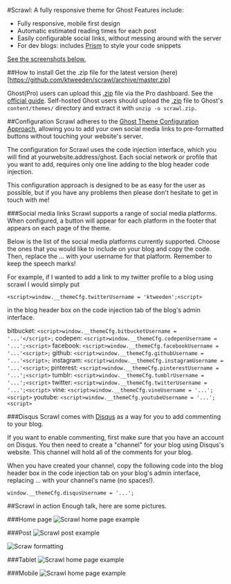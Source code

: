 #Scrawl: A fully responsive theme for Ghost
Features include:

* Fully responsive, mobile first design
* Automatic estimated reading times for each post
* Easily configurable social links, without messing around with the server
* For dev blogs: includes [Prism](http://prismjs.com/) to style your code snippets   


[See the screenshots below.](scrawl-in-action)


##How to install
Get the .zip file for the latest version (here)[https://github.com/ktweeden/scrawl/archive/master.zip]

Ghost(Pro) users can upload this [.zip](https://github.com/ktweeden/scrawl/archive/master.zip) file via the Pro dashboard. See the [official guide](http://support.ghost.org/upload-theme-ghostpro/).
Self-hosted Ghost users should upload the [.zip](https://github.com/ktweeden/scrawl/archive/master.zip) file to Ghost's `content/themes/` directory and extract it with `unzip -o scrawl.zip.`


##Configuration
Scrawl adheres to the [Ghost Theme Configuration Approach](https://github.com/unwitting/gtca), allowing you to add your own social media links to pre-formatted buttons without touching your website's server.

The configuration for Scrawl uses the code injection interface, which you will find at yourwebsite.address/ghost. Each social network or profile that you want to add, requires only one line adding to the blog header code injection.

This configuration approach is designed to be as easy for the user as possible, but if you have any problems then please don't hesitate to get in touch with me!

###Social media links
Scrawl supports a range of social media platforms. When configured, a button will appear for each platform in the footer that appears on each page of the theme.

Below is the list of the social media platforms currently supported. Choose the ones that you would like to include on your blog and copy the code. Then, replace the ... with your username for that platform. Remember to keep the speech marks!

For example, if I wanted to add a link to my twitter profile to a blog using scrawl I would simply put

`<script>window.__themeCfg.twitterUsername = 'ktweeden';<script>`

in the blog header box on the code injection tab of the blog's admin interface.

bitbucket: `<script>window.__themeCfg.bitbucketUsername = '...'</script>;`
codepen: `<script>window.__themeCfg.codepenUsername = '...';<script>`
facebook: `<script>window.__themeCfg.facebookUsername = '...'<script>;`
github: `<script>window.__themeCfg.githubUsername = '...'<script>;`
instagram: `<script>window.__themeCfg.instagramUsername = '...'<script>`;
pinterest: `<script>window.__themeCfg.pinterestUsername = '...';<script>`
tumblr: `<script>window.__themeCfg.tumblrUsername = '...';<script>`
twitter: `<script>window.__themeCfg.twitterUsername = '...';<script>`
vine: `<script>window.__themeCfg.vineUsername = '...';<script>`
youtube: `<script>window.__themeCfg.youtubeUsername = '...';<script>`

###Disqus
Scrawl comes with [Disqus](www.disquss.com) as a way for you to add commenting to your blog.

If you want to enable commenting, first make sure that you have an account on Disqus. You then need to create a "channel" for your blog using Disqus's website. This channel will hold all of the comments for your blog.

When you have created your channel, copy the following code into the blog header box in the code injection tab on your blog's admin interface, replacing ... with your channel's name (no spaces!).

`window.__themeCfg.disqusUsername = '...';`

##Scrawl in action
Enough talk, here are some pictures.


###Home page
![Scrawl home page example](https://dl.dropboxusercontent.com/s/k2nvu6u9uilhyo0/scrawFpFull.png?dl=0)

###Post
![Scrawl post example](https://dl.dropboxusercontent.com/s/62ia4v64y298mh1/A%20long%20article%20example.png?dl=0)

![Scraw formatting](https://dl.dropboxusercontent.com/s/sszi74h0qzpvtmw/scrawlPostFull.jpg?dl=0)

###Tablet
![Scrawl home page example](https://dl.dropboxusercontent.com/s/ew5skbpisd2gra3/scrawlTabletIndex.png?dl=0)

###Mobile
![Scrawl home page example](https://dl.dropboxusercontent.com/s/9i3eo9pl5taq5tu/scrawlPhoneIndex.png?dl=0)
